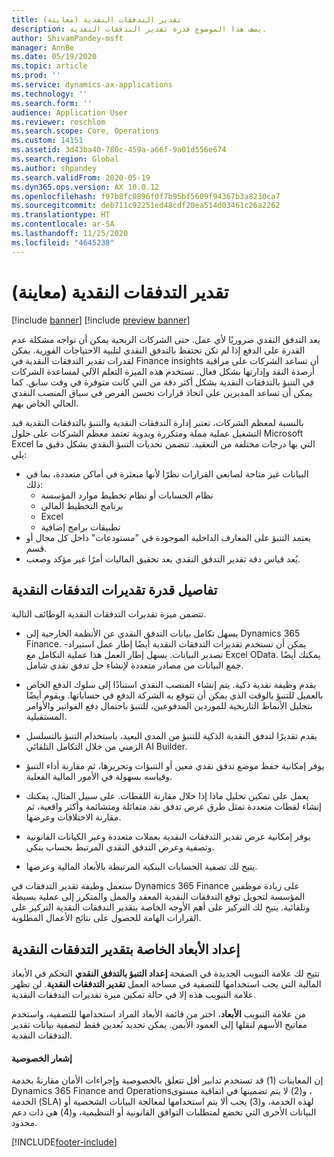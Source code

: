```yaml
---
title: تقدير التدفقات النقدية (معاينة)
description: يصف هذا الموضوع قدرة تقدير التدفقات النقدية.
author: ShivamPandey-msft
manager: AnnBe
ms.date: 05/19/2020
ms.topic: article
ms.prod: ''
ms.service: dynamics-ax-applications
ms.technology: ''
ms.search.form: ''
audience: Application User
ms.reviewer: roschlom
ms.search.scope: Core, Operations
ms.custom: 14151
ms.assetid: 3d43ba40-780c-459a-a66f-9a01d556e674
ms.search.region: Global
ms.author: shpandey
ms.search.validFrom: 2020-05-19
ms.dyn365.ops.version: AX 10.0.12
ms.openlocfilehash: f97b8fc0896f0f7b95bf5609f94367b3a8230ca7
ms.sourcegitcommit: deb711c92251ed48cdf20ea514d03461c26a2262
ms.translationtype: HT
ms.contentlocale: ar-SA
ms.lasthandoff: 11/25/2020
ms.locfileid: "4645238"
---
```

# <a name="cash-flow-forecast-preview"></a>تقدير التدفقات النقدية (معاينة)

[!include [banner](../includes/banner.md)]
[!include [preview banner](../includes/preview-banner.md)]

يعد التدفق النقدي ضروريًا لأي عمل. حتى الشركات الربحية يمكن أن تواجه مشكلة عدم القدرة على الدفع إذا لم تكن تحتفظ بالتدفق النقدي لتلبية الاحتياجات الفورية. يمكن لقدرات تقدير التدفقات النقدية في Finance insights أن تساعد الشركات على مراقبة أرصدة النقد وإدارتها بشكل فعال. تستخدم هذه الميزة التعلم الآلي لمساعدة الشركات في التنبؤ بالتدفقات النقدية بشكل أكثر دقة من التي كانت متوفرة في وقت سابق. كما يمكن أن تساعد المديرين على اتخاذ قرارات تحسن الفرص في سياق المنصب النقدي الحالي الخاص بهم. 

بالنسبة لمعظم الشركات، تعتبر إدارة التدفقات النقدية والتنبؤ بالتدفقات النقدية قيد التشغيل عملية مملة ومتكررة ويدوية تعتمد معظم الشركات على حلول Microsoft Excel التي بها درجات مختلفة من التعقيد. تتضمن تحديات التنبؤ النقدي بشكل دقيق ما يلي:

- البيانات غير متاحة لصانعي القرارات نظرًا لأنها مبعثرة في أماكن متعددة، بما في ذلك: 
  - نظام الحسابات أو نظام تخطيط موارد المؤسسة
  - برنامج التخطيط المالي
  - Excel
  - تطبيقات برامج إضافية 
- يعتمد التنبؤ على المعارف الداخلية الموجودة في "مستودعات" داخل كل مجال أو قسم.
- يُعد قياس دقة تقدير التدفق النقدي بعد تحقيق الماليات أمرًا غير مؤكد وصعب.
    
## <a name="details-of-the-cash-flow-forecasts-capability"></a>تفاصيل قدرة تقديرات التدفقات النقدية
تتضمن ميزة تقديرات التدفقات النقدية الوظائف التالية. 

- يسهل تكامل بيانات التدفق النقدي عن الأنظمة الخارجية إلى Dynamics 365 Finance. يمكن أن تستخدم تقديرات التدفقات النقدية أيضًا إطار عمل استيراد-تصدير البيانات. يسهل إطار العمل هذا عملية التكامل مع Excel OData. يمكنك أيضًا جمع البيانات من مصادر متعددة لإنشاء حل تدفق نقدي شامل. 

- يقدم وظيفة نقدية ذكية. يتم إنشاء المنصب النقدي استنادًا إلى سلوك الدفع الخاص بالعميل للتنبؤ بالوقت الذي يمكن أن تتوقع به الشركة الدفع في حساباتها. ويقوم أيضًا بتحليل الأنماط التاريخية للموردين المدفوعين، للتنبؤ باحتمال دفع الفواتير والأوامر المستقبلية. 

- يقدم تقديرًا لتدفق النقدية الذكية للتنبؤ من المدى البعيد، باستخدام التنبؤ بالتسلسل الزمني من خلال التكامل التلقائي AI Builder.

- يوفر إمكانية حفظ موضع تدفق نقدي معين أو التنبؤات وتحريرها، ثم مقارنة أداء التنبؤ وقياسه بسهولة في الأمور المالية الفعلية.

- يعمل على تمكين تحليل ماذا إذا خلال مقارنة اللقطات. على سبيل المثال، يمكنك إنشاء لقطات متعددة تمثل طرق عرض تدفق نقد متفائلة ومتشائمة وأكثر واقعية، ثم مقارنة الاختلافات وعرضها.

- يوفر إمكانية عرض تقدير التدفقات النقدية بعملات متعددة وعبر الكيانات القانونية وتصفية وعرض التدفق النقدي المرتبط بحساب بنكي. 

- يتيح لك تصفية الحسابات البنكية المرتبطة بالأبعاد المالية وعرضها.

ستعمل وظيفة تقدير التدفقات في Dynamics 365 Finance على زيادة موظفين المؤسسة لتحويل توقع التدفقات النقدية المعقد والممل والمتكرر إلى عملية بسيطة وتلقائية. يتيح لك التركيز على أهم الأوجه الخاصة بتقدير التدفقات النقدية التركيز على القرارات الهامة للحصول على نتائج الأعمال المطلوبة.

## <a name="setting-up-dimensions-for-cash-flow-forecasting"></a>إعداد الأبعاد الخاصة بتقدير التدفقات النقدية
تتيح لك علامة التبويب الجديدة في الصفحة **إعداد التنبؤ بالتدفق النقدي** التحكم في الأبعاد المالية التي يجب استخدامها للتصفية في مساحة العمل **تقدير التدفقات النقدية**. لن تظهر علامة التبويب هذه إلا في حالة تمكين ميزة تقديرات التدفقات النقدية. 

من علامة التبويب **الأبعاد**، اختر من قائمة الأبعاد المراد استخدامها للتصفية، واستخدم مفاتيح الأسهم لنقلها إلى العمود الأيمن. يمكن تحديد بُعدين فقط لتصفية بيانات تقدير التدفقات النقدية. 

#### <a name="privacy-notice"></a>إشعار الخصوصية
إن المعاينات (1) قد تستخدم تدابير أقل تتعلق بالخصوصية وإجراءات الأمان مقارنةً بخدمة Dynamics 365 Finance and Operations‏، و(2) لا يتم تضمينها في اتفاقية مستوى الخدمة (SLA) لهذه الخدمة، و(3) يجب ألا يتم استخدامها لمعالجة البيانات الشخصية أو البيانات الأخرى التي تخضع لمتطلبات التوافق القانونية أو التنظيمية، و(4) هي ذات دعم محدود.


[!INCLUDE[footer-include](../../includes/footer-banner.md)]